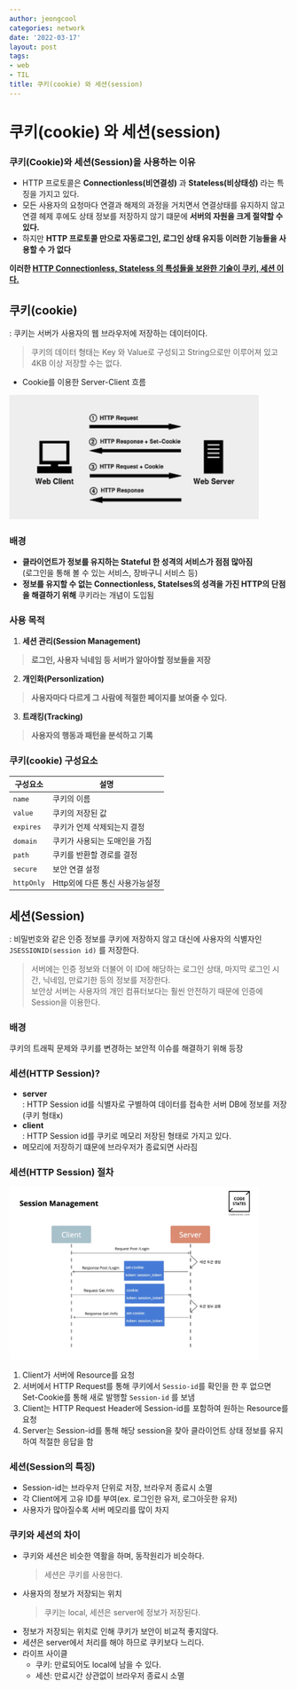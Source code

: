```yaml
---
author: jeongcool
categories: network
date: '2022-03-17'
layout: post
tags:
- web
- TIL
title: 쿠키(cookie) 와 세션(session)
---
```


# 쿠키(cookie) 와 세션(session)
### 쿠키(Cookie)와 세션(Session)을 사용하는 이유
- HTTP 프로토콜은 **Connectionless(비연결성)** 과 **Stateless(비상태성)** 라는 특징을 가지고 있다.  
- 모든 사용자의 요청마다 연결과 해제의 과정을 거치면서 연결상태를 유지하지 않고 연결 헤제 후에도 상태 정보를 저장하지 않기 떄문에 **서버의 자원을 크게 절약할 수 있다.**  
- 하지만 **HTTP 프로토콜 만으로 자동로그인, 로그인 상태 유지등 이러한 기능들을 사용할 수 가 없다**  

**이러한 <U>HTTP Connectionless, Stateless 의 특성들을 보완한 기술이 쿠키, 세션 이다.</U>**
## 쿠키(cookie)
: 쿠키는 서버가 사용자의 웹 브라우저에 저장하는 데이터이다. 
>쿠키의 데이터 형태는 Key 와 Value로 구성되고 String으로만 이루어져 있고 4KB 이상 저장할 수는 없다.  
- Cookie를 이용한 Server-Client 흐름

<img width="450px" src="/assets/images/posts/network/cookie-server-client.png">

### 배경
-  **클라이언트가 정보를 유지하는 Stateful 한 성격의 서비스가 점점 많아짐**  
(로그인을 통해 볼 수 있는 서비스, 장바구니 서비스 등)
- **정보를 유지할 수 없는 Connectionless, Statelses의 성격을 가진 HTTP의 단점을 해결하기 위해** 쿠키라는 개념이 도입됨  
### 사용 목적
1. **세션 관리(Session Management)**
> **로그인, 사용자 닉네임 등 서버가 알아야할 정보들을 저장**
2. **개인화(Personlization)**
> **사용자마다 다르게 그 사람에 적절한 페이지를 보여줄 수 있다.**
3. **트래킹(Tracking)**
> **사용자의 행동과 패턴을 분석하고 기록** 
### 쿠키(cookie) 구성요소
|구성요소|설명|
|------|---|
|`name`|쿠키의 이름|
|`value`|쿠키의 저장된 값|
|`expires`|쿠키가 언제 삭제되는지 결정|
|`domain`|쿠키가 사용되는 도매인을 가짐|
|`path`|쿠키를 반환할 경로를 결정|
|`secure`|보안 연결 설정|
|`httpOnly`|Http외에 다른 통신 사용가능설정|


## 세션(Session)
: 비밀번호와 같은 인증 정보를 쿠키에 저장하지 않고 대신에 사용자의 식별자인 ``JSESSIONID(session id)`` 를 저장한다.
>서버에는 인증 정보와 더불어 이 ID에 해당하는 로그인 상태, 마지막 로그인 시간, 닉네임, 만료기한 등의 정보를 저장한다.  
>보안상 서버는 사용자의 개인 컴퓨터보다는 훨씬 안전하기 때문에 인증에 Session을 이용한다.
### 배경
쿠키의 트래픽 문제와 쿠키를 변경하는 보안적 이슈를 해결하기 위해 등장
### 세션(HTTP Session)?
- **server**  
    : HTTP Session id를 식별자로 구별하여 데이터를 접속한 서버 DB에 정보를 저장(쿠키 형태x)
- **client**  
    : HTTP Session id를 쿠키로 메모리 저장된 형태로 가지고 있다.
- 메모리에 저장하기 떄문에 브라우저가 종료되면 사라짐
### 세션(HTTP Session) 절차
<img width="450px" src="/assets/images/posts/network/session-stream.png">  

1. Client가 서버에 Resource를 요청
2. 서버에서 HTTP Request를 통해 쿠키에서 <code>Sessio-id</code>를 확인을 한 후 없으면 Set-Cookie를 통해 새로 발행할 <code>Session-id</code> 를 보냄
3. Client는 HTTP Request Header에 Session-id를 포함하여 원하는 Resource를 요청
4. Server는 Session-id를 통해 해당 session을 찾아 클라이언트 상태 정보를 유지하여 적절한 응답을 함

### 세션(Session의 특징)
- Session-id는 브라우저 단위로 저장, 브라우저 종료시 소멸
- 각 Client에게 고유 ID를 부여(ex. 로그인한 유저, 로그아웃한 유저)
- 사용자가 많아질수록 서버 메모리를 많이 차지

### 쿠키와 세션의 차이
- 쿠키와 세션은 비슷한 역활을 하며, 동작원리가 비슷하다.
  > 세션은 쿠키를 사용한다.
- 사용자의 정보가 저장되는 위치
  > 쿠키는 local, 세션은 server에 정보가 저장된다.
- 정보가 저장되는 위치로 인해 쿠키가 보안이 비교적 좋지않다.
- 세션은 server에서 처리를 해야 하므로 쿠키보다 느리다.
- 라이프 사이클
  - 쿠키: 만료되어도 local에 남을 수 있다.
  - 세션: 만료시간 상관없이 브라우저 종료시 소멸